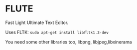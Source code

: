 FLUTE
=====

Fast Light Ultimate Text Editor.

Uses FLTK: `sudo apt-get install libfltk1.3-dev`

You need some other libraries too, libpng, libjpeg,libxinerama